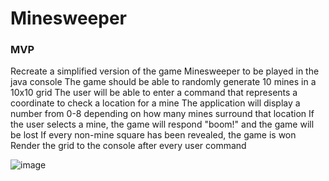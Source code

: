 # Minesweeper

### MVP
Recreate a simplified version of the game Minesweeper to be played in the java console The game should be able to randomly generate 10 mines in a 10x10 grid The user will be able to enter a command that represents a coordinate to check a location for a mine The application will display a number from 0-8 depending on how many mines surround that location If the user selects a mine, the game will respond "boom!" and the game will be lost If every non-mine square has been revealed, the game is won Render the grid to the console after every user command


![image](https://github.com/user-attachments/assets/8f9609d8-4804-4386-b996-b518bd76152d)
